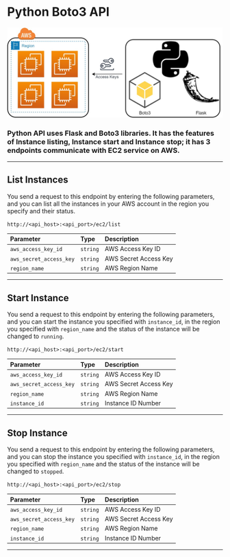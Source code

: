 # Python Boto3 API

![api](./readme/boto3.jpg)

### Python API uses Flask and Boto3 libraries. It has the features of Instance listing, Instance start and Instance stop; it has 3 endpoints communicate with EC2 service on AWS.

---

## List Instances

You send a request to this endpoint by entering the following parameters, and you can list all the instances in your AWS account in the region you specify and their status.

```
http://<api_host>:<api_port>/ec2/list
```

| Parameter               | Type     | Description           |
| :---------------------- | :------- | :-------------------- |
| `aws_access_key_id`     | `string` | AWS Access Key ID     |
| `aws_secret_access_key` | `string` | AWS Secret Access Key |
| `region_name`           | `string` | AWS Region Name       |

---

## Start Instance

You send a request to this endpoint by entering the following parameters, and you can start the instance you specified with `instance_id`, in the region you specified with `region_name` and the status of the instance will be changed to `running`.

```
http://<api_host>:<api_port>/ec2/start
```

| Parameter               | Type     | Description           |
| :---------------------- | :------- | :-------------------- |
| `aws_access_key_id`     | `string` | AWS Access Key ID     |
| `aws_secret_access_key` | `string` | AWS Secret Access Key |
| `region_name`           | `string` | AWS Region Name       |
| `instance_id`           | `string` | Instance ID Number    |

---

## Stop Instance

You send a request to this endpoint by entering the following parameters, and you can stop the instance you specified with `instance_id`, in the region you specified with `region_name` and the status of the instance will be changed to `stopped`.

```
http://<api_host>:<api_port>/ec2/stop
```

| Parameter               | Type     | Description           |
| :---------------------- | :------- | :-------------------- |
| `aws_access_key_id`     | `string` | AWS Access Key ID     |
| `aws_secret_access_key` | `string` | AWS Secret Access Key |
| `region_name`           | `string` | AWS Region Name       |
| `instance_id`           | `string` | Instance ID Number    |

---
